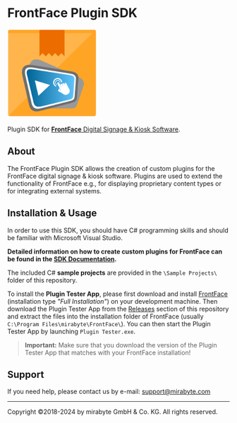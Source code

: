 # FrontFace Plugin SDK

![FrontFace Plugin](Documentation/pluginicon.png)

Plugin SDK for [**FrontFace** Digital Signage &amp; Kiosk Software](https://www.mirabyte.com/en/frontface/).

## About

The FrontFace Plugin SDK allows the creation of custom plugins for the FrontFace digital signage & kiosk software. Plugins are used to extend the functionality of FrontFace e.g., for displaying proprietary content types or for integrating external systems.

## Installation & Usage

In order to use this SDK, you should have C# programming skills and should be familiar with Microsoft Visual Studio.

**Detailed information on how to create custom plugins for FrontFace can be found in the [SDK Documentation](Documentation/Documentation.md).**

The included C# **sample projects** are provided in the ``\Sample Projects\`` folder of this repository.

To install the **Plugin Tester App**, please first download and install [FrontFace](https://www.mirabyte.com/en/frontface/download.html) (installation type *"Full Installation"*) on your development machine. Then download the Plugin Tester App from the [Releases](https://github.com/mirabyte/FrontFacePluginSDK/releases) section of this repository and extract the files into the installation folder of FrontFace (usually ``C:\Program Files\mirabyte\FrontFace\``). You can then start the Plugin Tester App by launching ``Plugin Tester.exe``.

> **Important:** Make sure that you download the version of the Plugin Tester App that matches with your FrontFace installation!

## Support

If you need help, please contact us by e-mail: <support@mirabyte.com>


---
Copyright ©2018-2024 by mirabyte GmbH & Co. KG. All rights reserved.
